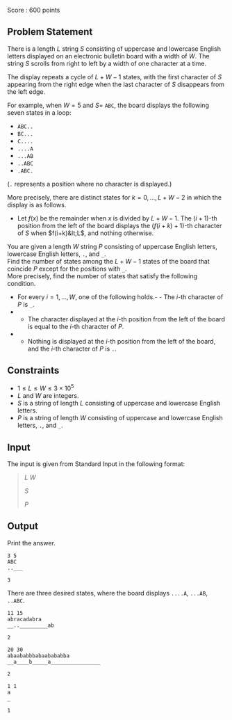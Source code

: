 Score : $600$ points

## Problem Statement

There is a length $L$ string $S$ consisting of uppercase and lowercase English letters displayed on an electronic bulletin board with a width of $W$. The string $S$ scrolls from right to left by a width of one character at a time.

The display repeats a cycle of $L+W-1$ states, with the first character of $S$ appearing from the right edge when the last character of $S$ disappears from the left edge.

For example, when $W=5$ and $S=$ `ABC`, the board displays the following seven states in a loop:

- `ABC..`
- `BC...`
- `C....`
- `....A`
- `...AB`
- `..ABC`
- `.ABC.`

(`.` represents a position where no character is displayed.)

More precisely, there are distinct states for $k=0,\ldots,L+W-2$ in which the display is as follows.

- Let $f(x)$ be the remainder when $x$ is divided by $L+W-1$. The $(i+1)$-th position from the left of the board displays the $(f(i+k)+1)$-th character of $S$ when $f(i+k)&lt;L$, and nothing otherwise.

You are given a length $W$ string $P$ consisting of uppercase English letters, lowercase English letters, `.`, and `_`.<br>
Find the number of states among the $L+W-1$ states of the board that coincide $P$ except for the positions with `_`.<br>
More precisely, find the number of states that satisfy the following condition.

- For every $i=1,\ldots,W$, one of the following holds.-   - The $i$-th character of $P$ is `_`.
-   - The character displayed at the $i$-th position from the left of the board is equal to the $i$-th character of $P$.
-   - Nothing is displayed at the $i$-th position from the left of the board, and the $i$-th character of $P$ is `.`.

## Constraints

- $1 \leq L \leq W \leq 3\times 10^5$
- $L$ and $W$ are integers.
- $S$ is a string of length $L$ consisting of uppercase and lowercase English letters.
- $P$ is a string of length $W$ consisting of uppercase and lowercase English letters, `.`, and `_`.

## Input

The input is given from Standard Input in the following format:

> $L$ $W$
> 
> $S$
> 
> $P$

## Output

Print the answer.

```input1
3 5
ABC
..___
```

```output1
3
```

There are three desired states, where the board displays `....A`, `...AB`, `..ABC`.

```input2
11 15
abracadabra
__.._________ab
```

```output2
2
```

```input3
20 30
abaababbbabaabababba
__a____b_____a________________
```

```output3
2
```

```input4
1 1
a
_
```

```output4
1
```